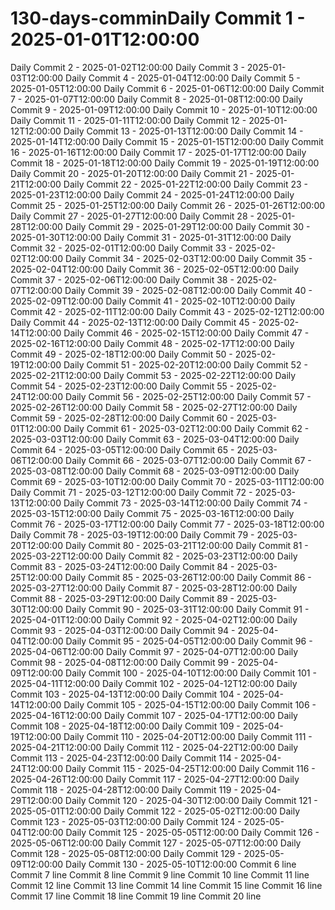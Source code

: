 # 130-days-comminDaily Commit 1 - 2025-01-01T12:00:00
Daily Commit 2 - 2025-01-02T12:00:00
Daily Commit 3 - 2025-01-03T12:00:00
Daily Commit 4 - 2025-01-04T12:00:00
Daily Commit 5 - 2025-01-05T12:00:00
Daily Commit 6 - 2025-01-06T12:00:00
Daily Commit 7 - 2025-01-07T12:00:00
Daily Commit 8 - 2025-01-08T12:00:00
Daily Commit 9 - 2025-01-09T12:00:00
Daily Commit 10 - 2025-01-10T12:00:00
Daily Commit 11 - 2025-01-11T12:00:00
Daily Commit 12 - 2025-01-12T12:00:00
Daily Commit 13 - 2025-01-13T12:00:00
Daily Commit 14 - 2025-01-14T12:00:00
Daily Commit 15 - 2025-01-15T12:00:00
Daily Commit 16 - 2025-01-16T12:00:00
Daily Commit 17 - 2025-01-17T12:00:00
Daily Commit 18 - 2025-01-18T12:00:00
Daily Commit 19 - 2025-01-19T12:00:00
Daily Commit 20 - 2025-01-20T12:00:00
Daily Commit 21 - 2025-01-21T12:00:00
Daily Commit 22 - 2025-01-22T12:00:00
Daily Commit 23 - 2025-01-23T12:00:00
Daily Commit 24 - 2025-01-24T12:00:00
Daily Commit 25 - 2025-01-25T12:00:00
Daily Commit 26 - 2025-01-26T12:00:00
Daily Commit 27 - 2025-01-27T12:00:00
Daily Commit 28 - 2025-01-28T12:00:00
Daily Commit 29 - 2025-01-29T12:00:00
Daily Commit 30 - 2025-01-30T12:00:00
Daily Commit 31 - 2025-01-31T12:00:00
Daily Commit 32 - 2025-02-01T12:00:00
Daily Commit 33 - 2025-02-02T12:00:00
Daily Commit 34 - 2025-02-03T12:00:00
Daily Commit 35 - 2025-02-04T12:00:00
Daily Commit 36 - 2025-02-05T12:00:00
Daily Commit 37 - 2025-02-06T12:00:00
Daily Commit 38 - 2025-02-07T12:00:00
Daily Commit 39 - 2025-02-08T12:00:00
Daily Commit 40 - 2025-02-09T12:00:00
Daily Commit 41 - 2025-02-10T12:00:00
Daily Commit 42 - 2025-02-11T12:00:00
Daily Commit 43 - 2025-02-12T12:00:00
Daily Commit 44 - 2025-02-13T12:00:00
Daily Commit 45 - 2025-02-14T12:00:00
Daily Commit 46 - 2025-02-15T12:00:00
Daily Commit 47 - 2025-02-16T12:00:00
Daily Commit 48 - 2025-02-17T12:00:00
Daily Commit 49 - 2025-02-18T12:00:00
Daily Commit 50 - 2025-02-19T12:00:00
Daily Commit 51 - 2025-02-20T12:00:00
Daily Commit 52 - 2025-02-21T12:00:00
Daily Commit 53 - 2025-02-22T12:00:00
Daily Commit 54 - 2025-02-23T12:00:00
Daily Commit 55 - 2025-02-24T12:00:00
Daily Commit 56 - 2025-02-25T12:00:00
Daily Commit 57 - 2025-02-26T12:00:00
Daily Commit 58 - 2025-02-27T12:00:00
Daily Commit 59 - 2025-02-28T12:00:00
Daily Commit 60 - 2025-03-01T12:00:00
Daily Commit 61 - 2025-03-02T12:00:00
Daily Commit 62 - 2025-03-03T12:00:00
Daily Commit 63 - 2025-03-04T12:00:00
Daily Commit 64 - 2025-03-05T12:00:00
Daily Commit 65 - 2025-03-06T12:00:00
Daily Commit 66 - 2025-03-07T12:00:00
Daily Commit 67 - 2025-03-08T12:00:00
Daily Commit 68 - 2025-03-09T12:00:00
Daily Commit 69 - 2025-03-10T12:00:00
Daily Commit 70 - 2025-03-11T12:00:00
Daily Commit 71 - 2025-03-12T12:00:00
Daily Commit 72 - 2025-03-13T12:00:00
Daily Commit 73 - 2025-03-14T12:00:00
Daily Commit 74 - 2025-03-15T12:00:00
Daily Commit 75 - 2025-03-16T12:00:00
Daily Commit 76 - 2025-03-17T12:00:00
Daily Commit 77 - 2025-03-18T12:00:00
Daily Commit 78 - 2025-03-19T12:00:00
Daily Commit 79 - 2025-03-20T12:00:00
Daily Commit 80 - 2025-03-21T12:00:00
Daily Commit 81 - 2025-03-22T12:00:00
Daily Commit 82 - 2025-03-23T12:00:00
Daily Commit 83 - 2025-03-24T12:00:00
Daily Commit 84 - 2025-03-25T12:00:00
Daily Commit 85 - 2025-03-26T12:00:00
Daily Commit 86 - 2025-03-27T12:00:00
Daily Commit 87 - 2025-03-28T12:00:00
Daily Commit 88 - 2025-03-29T12:00:00
Daily Commit 89 - 2025-03-30T12:00:00
Daily Commit 90 - 2025-03-31T12:00:00
Daily Commit 91 - 2025-04-01T12:00:00
Daily Commit 92 - 2025-04-02T12:00:00
Daily Commit 93 - 2025-04-03T12:00:00
Daily Commit 94 - 2025-04-04T12:00:00
Daily Commit 95 - 2025-04-05T12:00:00
Daily Commit 96 - 2025-04-06T12:00:00
Daily Commit 97 - 2025-04-07T12:00:00
Daily Commit 98 - 2025-04-08T12:00:00
Daily Commit 99 - 2025-04-09T12:00:00
Daily Commit 100 - 2025-04-10T12:00:00
Daily Commit 101 - 2025-04-11T12:00:00
Daily Commit 102 - 2025-04-12T12:00:00
Daily Commit 103 - 2025-04-13T12:00:00
Daily Commit 104 - 2025-04-14T12:00:00
Daily Commit 105 - 2025-04-15T12:00:00
Daily Commit 106 - 2025-04-16T12:00:00
Daily Commit 107 - 2025-04-17T12:00:00
Daily Commit 108 - 2025-04-18T12:00:00
Daily Commit 109 - 2025-04-19T12:00:00
Daily Commit 110 - 2025-04-20T12:00:00
Daily Commit 111 - 2025-04-21T12:00:00
Daily Commit 112 - 2025-04-22T12:00:00
Daily Commit 113 - 2025-04-23T12:00:00
Daily Commit 114 - 2025-04-24T12:00:00
Daily Commit 115 - 2025-04-25T12:00:00
Daily Commit 116 - 2025-04-26T12:00:00
Daily Commit 117 - 2025-04-27T12:00:00
Daily Commit 118 - 2025-04-28T12:00:00
Daily Commit 119 - 2025-04-29T12:00:00
Daily Commit 120 - 2025-04-30T12:00:00
Daily Commit 121 - 2025-05-01T12:00:00
Daily Commit 122 - 2025-05-02T12:00:00
Daily Commit 123 - 2025-05-03T12:00:00
Daily Commit 124 - 2025-05-04T12:00:00
Daily Commit 125 - 2025-05-05T12:00:00
Daily Commit 126 - 2025-05-06T12:00:00
Daily Commit 127 - 2025-05-07T12:00:00
Daily Commit 128 - 2025-05-08T12:00:00
Daily Commit 129 - 2025-05-09T12:00:00
Daily Commit 130 - 2025-05-10T12:00:00
Commit 6 line
Commit 7 line
Commit 8 line
Commit 9 line
Commit 10 line
Commit 11 line
Commit 12 line
Commit 13 line
Commit 14 line
Commit 15 line
Commit 16 line
Commit 17 line
Commit 18 line
Commit 19 line
Commit 20 line
